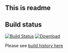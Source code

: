 This is readme
----


Build status
----
[![Build Status](https://travis-ci.org/ikatkov/test.svg)](https://travis-ci.org/ikatkov/test)
[![Download](https://api.bintray.com/packages/ikatkov/maven/test/images/download.svg) ](https://bintray.com/ikatkov/maven/test/_latestVersion)    

Please see [build history here][1]
   
[1]: https://github.com/ikatkov/test/tags